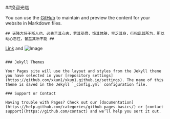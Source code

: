 ##换迎光临

You can use the [GitHub](https://github.com/xkun1) to maintain and preview the content for your website in Markdown files.

```
## 天降大任于斯人也，必先苦其心志，劳其筋骨，饿其体肤，空乏其身，行指乱其所为，所以动心忍性，曾益其所不能 ##
```

[Link](url) and ![Image](src)
```

### Jekyll Themes

Your Pages site will use the layout and styles from the Jekyll theme you have selected in your [repository settings](https://github.com/xkun1/xkun1.github.io/settings). The name of this theme is saved in the Jekyll `_config.yml` configuration file.

### Support or Contact

Having trouble with Pages? Check out our [documentation](https://help.github.com/categories/github-pages-basics/) or [contact support](https://github.com/contact) and we’ll help you sort it out.
